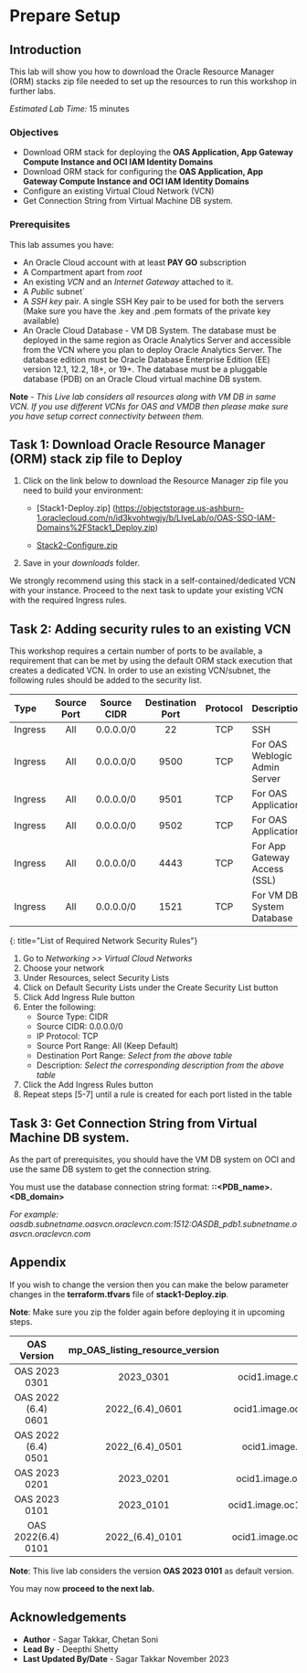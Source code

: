 # Prepare Setup

## Introduction
This lab will show you how to download the Oracle Resource Manager (ORM) stacks zip file needed to set up the resources to run this workshop in further labs.

*Estimated Lab Time:* 15 minutes

### Objectives
-   Download ORM stack for deploying the **OAS Application, App Gateway Compute Instance and OCI IAM Identity Domains**
-   Download ORM stack for configuring the **OAS Application, App Gateway Compute Instance and OCI IAM Identity Domains**
-   Configure an existing Virtual Cloud Network (VCN)
-	Get Connection String from Virtual Machine DB system.

### Prerequisites
This lab assumes you have:
- An Oracle Cloud account with at least **PAY GO** subscription
- A Compartment apart from *root*
- An existing *VCN* and an *Internet Gateway* attached to it.
- A *Public* subnet`
- A *SSH key* pair. A single SSH Key pair to be used for both the servers (Make sure you have the .key and .pem formats of the private key available)
- An Oracle Cloud Database - VM DB System. The database must be deployed in the same region as Oracle Analytics Server and accessible from the VCN where you plan to deploy Oracle Analytics Server. The database edition must be Oracle Database Enterprise Edition (EE) version 12.1, 12.2, 18+, or 19+. The database must be a pluggable database (PDB) on an Oracle Cloud virtual machine DB system.

**Note** - *This Live lab considers all resources along with VM DB in same VCN. If you use different VCNs for OAS and VMDB then please make sure you have setup correct connectivity between them.*

## Task 1: Download Oracle Resource Manager (ORM) stack zip file to Deploy 
1.  Click on the link below to download the Resource Manager zip file you need to build your environment:

    - [Stack1-Deploy.zip] (https://objectstorage.us-ashburn-1.oraclecloud.com/n/id3kvohtwgjy/b/LIveLab/o/OAS-SSO-IAM-Domains%2FStack1_Deploy.zip)
	
	- [Stack2-Configure.zip](https://objectstorage.us-ashburn-1.oraclecloud.com/n/id3kvohtwgjy/b/LIveLab/o/OAS-SSO-IAM-Domains%2FStack2_Configure.zip)

2.  Save in your *downloads* folder.

We strongly recommend using this stack in a self-contained/dedicated VCN with your instance. Proceed to the next task to update your existing VCN with the required Ingress rules.

## Task 2: Adding security rules to an existing VCN

This workshop requires a certain number of ports to be available, a requirement that can be met by using the default ORM stack execution that creates a dedicated VCN. In order to use an existing VCN/subnet, the following rules should be added to the security list.

| Type           | Source Port    | Source CIDR | Destination Port | Protocol | Description                           |
| :-----------   |   :--------:   |  :--------: |    :----------:  | :----:   | :------------------------------------ |
| Ingress        | All            | 0.0.0.0/0   | 22               | TCP      | SSH                                   |
| Ingress        | All            | 0.0.0.0/0   | 9500             | TCP      | For OAS Weblogic Admin Server         |
| Ingress        | All            | 0.0.0.0/0   | 9501             | TCP      | For OAS Application                   |
| Ingress        | All            | 0.0.0.0/0   | 9502             | TCP      | For OAS Application                   |
| Ingress        | All            | 0.0.0.0/0   | 4443             | TCP      | For App Gateway Access (SSL)     	  |
| Ingress        | All            | 0.0.0.0/0   | 1521             | TCP      | For VM DB System Database             |
{: title="List of Required Network Security Rules"}

<!-- **Notes**: This next table is for reference and should be adapted for the workshop. If optional rules are needed as shown in the example below, then uncomment it and add those optional rules. The first entry is just for illustration and may not fit your workshop -->

<!--
| Type           | Source Port    | Source CIDR | Destination Port | Protocol | Description                           |
| :-----------   |   :--------:   |  :--------: |    :----------:  | :----:   | :------------------------------------ |
| Ingress        | All            | 0.0.0.0/0   | 443               | TCP     | e.g. Remote access for web app        |
{: title="List of Optional Network Security Rules"}
-->

1.  Go to *Networking >> Virtual Cloud Networks*
2.  Choose your network
3.  Under Resources, select Security Lists
4.  Click on Default Security Lists under the Create Security List button
5.  Click Add Ingress Rule button
6.  Enter the following:  
    - Source Type: CIDR
    - Source CIDR: 0.0.0.0/0
    - IP Protocol: TCP
    - Source Port Range: All (Keep Default)
    - Destination Port Range: *Select from the above table*
    - Description: *Select the corresponding description from the above table*
7.  Click the Add Ingress Rules button
8. Repeat steps [5-7] until a rule is created for each port listed in the table

## Task 3: Get Connection String from Virtual Machine DB system.

As the part of prerequisites, you should have the VM DB system on OCI and use the same DB system to get the connection string.

You must use the database connection string format:
**<hostname or IP address>:<port>:<PDB_name>.<DB_domain>**

*For example: oasdb.subnetname.oasvcn.oraclevcn.com:1512:OASDB_pdb1.subnetname.oasvcn.oraclevcn.com*

## Appendix
If you wish to change the version then you can make the below parameter changes in the **terraform.tfvars** file of **stack1-Deploy.zip**.

**Note**: Make sure you zip the folder again before deploying it in upcoming steps.


| OAS Version           | mp_OAS_listing_resource_version    | 				mp_OAS_listing_image_resource_id 								   |
| :-----------------:   |   :----------------------------:   |  :----------------------------------------------------------------------------: |
|OAS 2023 0301			|	2023_0301						 |	ocid1.image.oc1..aaaaaaaauvdpokewuntrs7ewrnspng7tl4ayofiajbiwdhjgaowfukzjcg4q  |
|OAS 2022 (6.4) 0601	|  	2022_(6.4)_0601					 |	ocid1.image.oc1..aaaaaaaalbzf7wtfpdac6fs4w2pzqqvqmiuex4kaxjhcei6v6e56ewt64jgq  |
|OAS 2022 (6.4) 0501	|	2022_(6.4)_0501					 |	ocid1.image.oc1..aaaaaaaale4pe5fvrdqvzq7swfgpb3tggnit5lgfmjybxflbit7ypushdgla  |
|OAS 2023 0201			|	2023_0201						 |	ocid1.image.oc1..aaaaaaaadurqktr6zuz2fezl762s32gftipjodhprgrnxduwx75epvn4dbpa  |
|OAS 2023 0101			|	2023_0101						 |	ocid1.image.oc1..aaaaaaaazeuqqbs7no5duaqgdwmv4432scjkku7wg3kuat56obfssan2jqia  |
|OAS 2022(6.4) 0101		|	2022_(6.4)_0101                  |	ocid1.image.oc1..aaaaaaaayk4odypeg54gdkm6yfzadjosswbjtdyiv3rv35nzzo6pin6j5mga  |

**Note**: This live lab considers the version **OAS 2023 0101** as default version.

You may now **proceed to the next lab.**

## Acknowledgements
* **Author** - Sagar Takkar, Chetan Soni
* **Lead By** - Deepthi Shetty 
* **Last Updated By/Date** - Sagar Takkar November 2023
